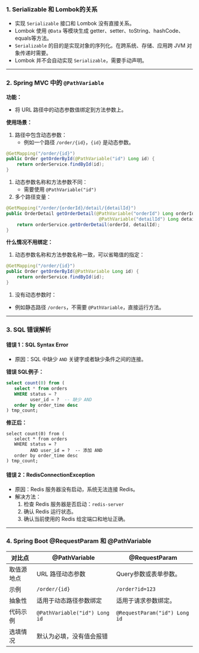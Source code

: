 ### 1. Serializable 和 Lombok的关系

- 实现 `Serializable` 接口和 Lombok 没有直接关系。
- Lombok 使用 `@Data` 等模块生成 getter、setter、toString、hashCode、equals等方法。
- `Serializable` 的目的是实现对象的序列化。在跨系统、存储、应用跨 JVM 对象传递时需要。
- Lombok 并不会自动实现 `Serializable`，需要手动声明。

------

### 2. Spring MVC 中的 `@PathVariable`

**功能：**

- 将 URL 路径中的动态参数值绑定到方法参数上。

**使用场景：**

1. 路径中包含动态参数：
   - 例如一个路径 `/order/{id}`，`{id}` 是动态参数。

```java
@GetMapping("/order/{id}")
public Order getOrderById(@PathVariable("id") Long id) {
    return orderService.findById(id);
}
```

1. 动态参数名称和方法参数不同：
   - 需要使用 `@PathVariable("id")`
2. 多个路径变量：

```java
@GetMapping("/order/{orderId}/detail/{detailId}")
public OrderDetail getOrderDetail(@PathVariable("orderId") Long orderId,
                                   @PathVariable("detailId") Long detailId) {
    return orderService.getOrderDetail(orderId, detailId);
}
```

**什么情况不用绑定：**

1. 动态参数名称和方法参数名称一致，可以省略值的指定：

```java
@GetMapping("/order/{id}")
public Order getOrderById(@PathVariable Long id) {
    return orderService.findById(id);
}
```

1. 没有动态参数时：

- 例如静态路径 `/orders`，不需要 `@PathVariable`，直接运行方法。

------

### 3. SQL 错误解析

#### **错误 1：SQL Syntax Error**

- 原因：SQL 中缺少 `AND` 关键字或者缺少条件之间的连接。

**错误 SQL例子：**

```sql
select count(0) from (
   select * from orders
   WHERE status = ?
         user_id = ?  -- 缺少 AND
   order by order_time desc
) tmp_count;
```

**修正后：**

```mysql
select count(0) from (
   select * from orders
   WHERE status = ?
         AND user_id = ?  -- 添加 AND
   order by order_time desc
) tmp_count;
```

#### **错误 2：RedisConnectionException**

- 原因：Redis 服务器没有启动，系统无法连接 Redis。
- 解决方法：
  1. 检查 Redis 服务器是否启动：`redis-server`
  2. 确认 Redis 运行状态。
  3. 确认当前使用的 Redis 给定端口和地址正确。

------

### 4. Spring Boot @RequestParam 和 @PathVariable

| 对比点     | @PathVariable                 | @RequestParam                 |
| ---------- | ----------------------------- | ----------------------------- |
| 取值源地点 | URL 路径动态参数              | Query参数或表单参数。         |
| 示例       | `/order/{id}`                 | `/order?id=123`               |
| 抽象性     | 适用于动态路径参数绑定        | 适用于请求参数绑定。          |
| 代码示例   | `@PathVariable("id") Long id` | `@RequestParam("id") Long id` |
| 选填情况   | 默认为必填，没有值会报错      |                               |